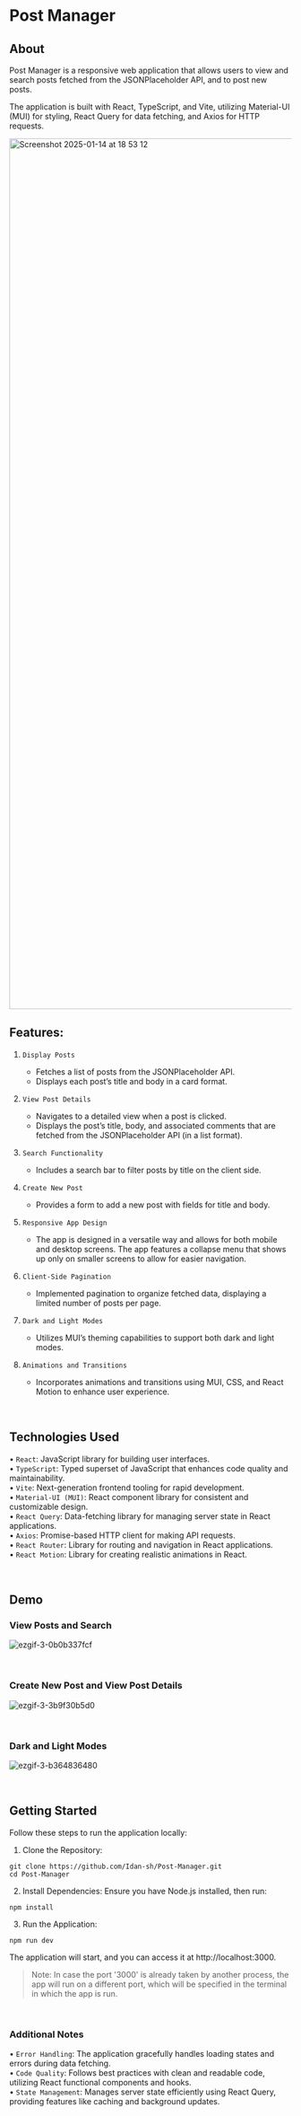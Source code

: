 # Post Manager

## About
Post Manager is a responsive web application that allows users to view and search posts fetched from the JSONPlaceholder API, and to post new posts.   
   
The application is built with React, TypeScript, and Vite, utilizing Material-UI (MUI) for styling, React Query for data fetching, and Axios for HTTP requests.

<img width="1552" alt="Screenshot 2025-01-14 at 18 53 12" src="https://github.com/user-attachments/assets/d22cbffe-f174-4d92-ab20-59ada31b9c84" />

<br>

## Features:

1. `Display Posts`
   - Fetches a list of posts from the JSONPlaceholder API.
   - Displays each post’s title and body in a card format.

2. `View Post Details`
   - Navigates to a detailed view when a post is clicked.
   - Displays the post’s title, body, and associated comments that are fetched from the JSONPlaceholder API (in a list format).

3. `Search Functionality`
   - Includes a search bar to filter posts by title on the client side.
     
4. `Create New Post`
   - Provides a form to add a new post with fields for title and body.

5. `Responsive App Design`
   - The app is designed in a versatile way and allows for both mobile and desktop screens. The app features a collapse menu that shows up only on smaller screens to allow for easier navigation.

6. `Client-Side Pagination`
   - Implemented pagination to organize fetched data, displaying a limited number of posts per page.

7. `Dark and Light Modes`
   - Utilizes MUI’s theming capabilities to support both dark and light modes.

8. `Animations and Transitions`
   - Incorporates animations and transitions using MUI, CSS, and React Motion to enhance user experience.

<br>

## Technologies Used

•	`React`: JavaScript library for building user interfaces.   
•	`TypeScript`: Typed superset of JavaScript that enhances code quality and maintainability.   
•	`Vite`: Next-generation frontend tooling for rapid development.   
•	`Material-UI (MUI)`: React component library for consistent and customizable design.   
•	`React Query`: Data-fetching library for managing server state in React applications.   
•	`Axios`: Promise-based HTTP client for making API requests.   
•	`React Router`: Library for routing and navigation in React applications.   
•	`React Motion`: Library for creating realistic animations in React.   

<br>

## Demo

### View Posts and Search
![ezgif-3-0b0b337fcf](https://github.com/user-attachments/assets/d8e4023e-3793-4375-b9dd-bb71a6b34ebb)

<br>

### Create New Post and View Post Details
![ezgif-3-3b9f30b5d0](https://github.com/user-attachments/assets/19860fac-8e19-48d8-918d-4e5fc5046eaf)

<br>

### Dark and Light Modes
![ezgif-3-b364836480](https://github.com/user-attachments/assets/03691f54-8fcd-40a3-aa4a-9e79757f2beb)

<br>

## Getting Started

Follow these steps to run the application locally:   

1.	Clone the Repository:
```
git clone https://github.com/Idan-sh/Post-Manager.git
cd Post-Manager
```

2.	Install Dependencies:
Ensure you have Node.js installed, then run:
```
npm install
```

3.	Run the Application:
```
npm run dev
```

The application will start, and you can access it at http://localhost:3000.
> Note: In case the port '3000' is already taken by another process, the app will run on a different port, which will be specified in the terminal in which the app is run.

<br>

### Additional Notes

•	`Error Handling`: The application gracefully handles loading states and errors during data fetching.   
•	`Code Quality`: Follows best practices with clean and readable code, utilizing React functional components and hooks.   
•	`State Management`: Manages server state efficiently using React Query, providing features like caching and background updates.   
